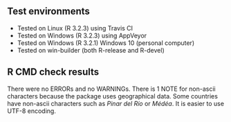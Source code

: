 ## Test environments

* Tested on Linux (R 3.2.3) using Travis CI
* Tested on Windows (R 3.2.3) using AppVeyor
* Tested on Windows (R 3.2.1) Windows 10 (personal computer)
* Tested on win-builder (both R-release and R-devel)

## R CMD check results

There were no ERRORs and no WARNINGs. There is 1 NOTE for non-ascii characters because the package uses geographical data. Some countries have non-ascii characters such as *Pinar del Río* or *Médéa*. It is easier to use UTF-8 encoding.
